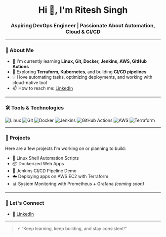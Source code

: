 <h1 align="center">Hi 👋, I'm Ritesh Singh</h1>
<h3 align="center">Aspiring DevOps Engineer | Passionate About Automation, Cloud & CI/CD</h3>

---

### 🚀 About Me

- 🔭 I'm currently learning **Linux, Git, Docker, Jenkins, AWS, GitHub Actions**
- 🌱 Exploring **Terraform, Kubernetes**, and building **CI/CD pipelines**
- 💡 I love automating tasks, optimizing deployments, and working with cloud-native tool
- 📫 How to reach me: [LinkedIn](linkedin.com/in/ritesh-singh-092b84340)

---

### 🛠️ Tools & Technologies

![Linux](https://img.shields.io/badge/Linux-Fundamentals-blue)
![Git](https://img.shields.io/badge/Git-VersionControl-orange)
![Docker](https://img.shields.io/badge/Docker-Containers-blue)
![Jenkins](https://img.shields.io/badge/Jenkins-CI/CD-yellow)
![GitHub Actions](https://img.shields.io/badge/GitHubActions-Automation-brightgreen)
![AWS](https://img.shields.io/badge/AWS-Beginner-lightgrey)
![Terraform](https://img.shields.io/badge/Terraform-InProgress-purple)

---

### 📘 Projects

Here are a few projects I'm working on or planning to build:

- 🐧 Linux Shell Automation Scripts
- 📦 Dockerized Web Apps
- 🚀 Jenkins CI/CD Pipeline Demo
- ☁️ Deploying apps on AWS EC2 with Terraform
- 📊 System Monitoring with Prometheus + Grafana *(coming soon)*

---

### 🔗 Let's Connect

- 💼 [LinkedIn](linkedin.com/in/ritesh-singh-092b84340)

---

> ⚡ “Keep learning, keep building, and stay consistent!”
